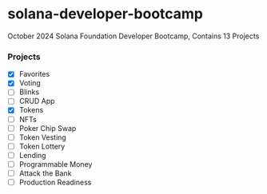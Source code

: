 # solana-developer-bootcamp
October 2024 Solana Foundation Developer Bootcamp, Contains 13 Projects

### Projects
- [x] Favorites  
- [x] Voting  
- [ ] Blinks  
- [ ] CRUD App  
- [x] Tokens  
- [ ] NFTs  
- [ ] Poker Chip Swap  
- [ ] Token Vesting  
- [ ] Token Lottery  
- [ ] Lending  
- [ ] Programmable Money  
- [ ] Attack the Bank  
- [ ] Production Readiness 
